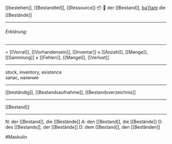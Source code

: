 [[bestehen]], [[Bestandteil]], [[Ressource]]
📦 🔵 der [[Bestand]], [bəˈʃtant](https://youglish.com/pronounce/Bestand/german)
die [[Bestände]]

---
###### Erklärung:

---
= [[Vorrat]], [[Vorhandensein]], [[Inventar]]
≈ [[Anzahl]], [[Menge]], [[Sammlung]]
≠ [[Fehlen]], [[Mangel]], [[Verlust]]

---
stock, inventory, existence  
запас, наличие

---
[[beständig]], [[Bestandsaufnahme]], [[Bestandsverzeichnis]]

---
[[Bestand]]


---
N: der [[Bestand]], die [[Bestände]]
A: den [[Bestand]], die [[Bestände]]
G: des [[Bestands]], der [[Bestände]]
D: dem [[Bestand]], den [[Beständen]]


#Maskulin 